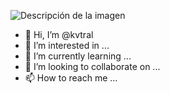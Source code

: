 ![Descripción de la imagen](github.com/kvtral/portafolio/blob/main/assets/img/kvtral.jpg)


- 👋 Hi, I’m @kvtral
- 👀 I’m interested in ...
- 🌱 I’m currently learning ...
- 💞️ I’m looking to collaborate on ...
- 📫 How to reach me ...

<!---
kvtral/kvtral is a ✨ special ✨ repository because its `README.md` (this file) appears on your GitHub profile.
You can click the Preview link to take a look at your changes.
--->
